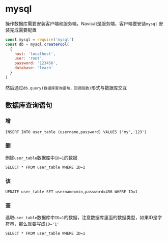 # mysql

操作数据库需要安装客户端和服务端，Navicat是服务端，客户端要安装`mysql`
安装完成需要配置
```js
const mysql = require('mysql')
const db = mysql.createPool(
  {
    host: 'localhost',
    user: 'root',
    password: '123456',
    database: 'learn'
  }
)
```

然后通过`db.query(数据库查询语句，回调函数)`形式与数据库交互

## 数据库查询语句

### 增
```
INSERT INTO user_table (username,password) VALUES ('my','123')
```
### 删
删除`user_table`数据库中`ID=1`的数据
```
SELECT * FROM user_table WHERE ID=1
```
### 该
```
UPDATE user_table SET username=min,password=456 WHERE ID=1
```
### 查
选取`user_table`数据库中`ID=1`的数据，注意数据库里面的数据类型，如果ID是字符串，那么就要写成`ID='1'`
```
SELECT * FROM user_table WHERE ID=1
```
